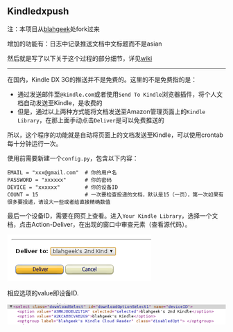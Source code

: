## Kindledxpush

注：本项目从[blahgeek][1]处fork过来

增加的功能有：日志中记录推送文档中文标题而不是asian

然后就是写了以下关于这个过程的部分细节，详见[wiki][2]

---

在国内，Kindle DX 3G的推送并不是免费的。这里的不是免费指的是：

- 通过发送邮件至`@kindle.com`或者使用`Send To Kindle`浏览器插件，将个人文档自动发送至Kindle，是收费的
- 但是，通过以上两种方式能将文档发送至Amazon管理页面上的`Kindle Library`，在那上面手动点击`Deliver`是可以免费推送的

所以，这个程序的功能就是自动将页面上的文档发送至Kindle，可以使用crontab每十分钟运行一次。

使用前需要新建一个`config.py`，包含以下内容：

    EMAIL = "xxx@gmail.com"  # 你的用户名
    PASSWORD = "xxxxxx"      # 你的密码
    DEVICE = "xxxxxx"        # 你的设备ID
    COUNT = 15               # 一次要检查投递的文档，默认是15（一页），第一次如果有很多要投递，请设大一些或者给直接精确数值

最后一个设备ID，需要在网页上查看。进入`Your Kindle Library`，选择一个文档，点击Action-Deliver，在出现的窗口中审查元素（查看源代码）。

![](./src/push_button.png)

相应选项的value即设备ID. 

![](./src/device_id.png)


[1]: https://github.com/blahgeek/kindledxpush
[2]: https://github.com/lord63/kindledxpush/wiki

